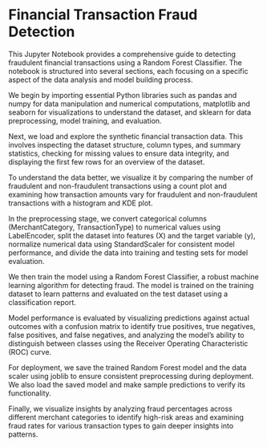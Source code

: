 # Financial Transaction Fraud Detection

This Jupyter Notebook provides a comprehensive guide to detecting fraudulent financial transactions using a Random Forest Classifier. The notebook is structured into several sections, each focusing on a specific aspect of the data analysis and model building process.

We begin by importing essential Python libraries such as pandas and numpy for data manipulation and numerical computations, matplotlib and seaborn for visualizations to understand the dataset, and sklearn for data preprocessing, model training, and evaluation.

Next, we load and explore the synthetic financial transaction data. This involves inspecting the dataset structure, column types, and summary statistics, checking for missing values to ensure data integrity, and displaying the first few rows for an overview of the dataset.

To understand the data better, we visualize it by comparing the number of fraudulent and non-fraudulent transactions using a count plot and examining how transaction amounts vary for fraudulent and non-fraudulent transactions with a histogram and KDE plot.

In the preprocessing stage, we convert categorical columns (MerchantCategory, TransactionType) to numerical values using LabelEncoder, split the dataset into features (X) and the target variable (y), normalize numerical data using StandardScaler for consistent model performance, and divide the data into training and testing sets for model evaluation.

We then train the model using a Random Forest Classifier, a robust machine learning algorithm for detecting fraud. The model is trained on the training dataset to learn patterns and evaluated on the test dataset using a classification report.

Model performance is evaluated by visualizing predictions against actual outcomes with a confusion matrix to identify true positives, true negatives, false positives, and false negatives, and analyzing the model’s ability to distinguish between classes using the Receiver Operating Characteristic (ROC) curve.

For deployment, we save the trained Random Forest model and the data scaler using joblib to ensure consistent preprocessing during deployment. We also load the saved model and make sample predictions to verify its functionality.

Finally, we visualize insights by analyzing fraud percentages across different merchant categories to identify high-risk areas and examining fraud rates for various transaction types to gain deeper insights into patterns.
